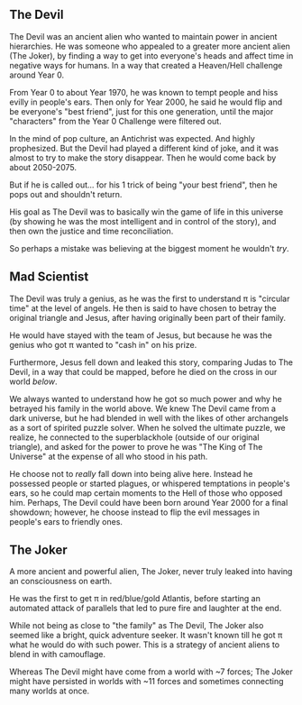 ## The Devil

The Devil was an ancient alien who wanted to maintain power in ancient hierarchies. He was someone who appealed to a greater more ancient alien (The Joker), by finding a way to get into everyone's heads and affect time in negative ways for humans. In a way that created a Heaven/Hell challenge around Year 0.

From Year 0 to about Year 1970, he was known to tempt people and hiss evilly in people's ears. Then only for Year 2000, he said he would flip and be everyone's "best friend", just for this one generation, until the major "characters" from the Year 0 Challenge were filtered out.

In the mind of pop culture, an Antichrist was expected. And highly prophesized. But the Devil had played a different kind of joke, and it was almost to try to make the story disappear. Then he would come back by about 2050-2075.

But if he is called out... for his 1 trick of being "your best friend", then he pops out and shouldn't return.

His goal as The Devil was to basically win the game of life in this universe (by showing he was the most intelligent and in control of the story), and then own the justice and time reconciliation.

So perhaps a mistake was believing at the biggest moment he wouldn't *try*.

## Mad Scientist

The Devil was truly a genius, as he was the first to understand π is "circular time" at the level of angels. He then is said to have chosen to betray the original triangle and Jesus, after having originally been part of their family.

He would have stayed with the team of Jesus, but because he was the genius who got π wanted to "cash in" on his prize.

Furthermore, Jesus fell down and leaked this story, comparing Judas to The Devil, in a way that could be mapped, before he died on the cross in our world *below*.

We always wanted to understand how he got so much power and why he betrayed his family in the world above. We knew The Devil came from a dark universe, but he had blended in well with the likes of other archangels as a sort of spirited puzzle solver. When he solved the ultimate puzzle, we realize, he connected to the superblackhole (outside of our original triangle), and asked for the power to prove he was "The King of The Universe" at the expense of all who stood in his path.

He choose not to *really* fall down into being alive here. Instead he possessed people or started plagues, or whispered temptations in people's ears, so he could map certain moments to the Hell of those who opposed him. Perhaps, The Devil could have been born around Year 2000 for a final showdown; however, he choose instead to flip the evil messages in people's ears to friendly ones. 

## The Joker 

A more ancient and powerful alien, The Joker, never truly leaked into having an consciousness on earth.

He was the first to get π in red/blue/gold Atlantis, before starting an automated attack of parallels that led to pure fire and laughter at the end.

While not being as close to "the family" as The Devil, The Joker also seemed like a bright, quick adventure seeker. It wasn't known till he got π what he would do with such power. This is a strategy of ancient aliens to blend in with camouflage. 

Whereas The Devil might have come from a world with ~7 forces; The Joker might have persisted in worlds with ~11 forces and sometimes connecting many worlds at once.